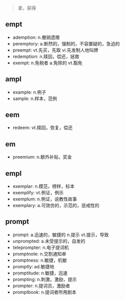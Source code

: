 > 拿，获得

## empt

- ademption: n.撤销遗赠
- peremptory: a.断然的，强制的，不容置疑的，急迫的
- preempt: vt.先买，先取 vi.先发制人地叫牌
- redemption: n.赎回，偿还，拯救
- exempt: n.免税者 a.免除的 vt.豁免

## ampl

- example: n.例子
- sample: n.样本，范例

## eem

- redeem: vt.赎回，恢复，偿还

## em

- preemium: n.额外补贴，奖金

## empl
- exemplar: n.模范，榜样，标本
- exemplify: vt.例证，例示
- exemplum: n.例证，说教性故事
- exemplary: a.可效仿的，示范的，惩戒性的

## prompt

- prompt: a.迅速的，敏捷的 n.提示 vt.提示，导致
- unprompted: a.未受提示的，自发的
- teleprompter: n.电子提词机
- promptnote: n.交割通知单
- promptness: n.敏捷，机敏
- promptly: ad.敏捷地
- promptitude: n.敏捷，迅速
- prompting: n.刺激，激励，提示
- prompter: n.提词员，激励者
- promptbook: n.提词者所用剧本